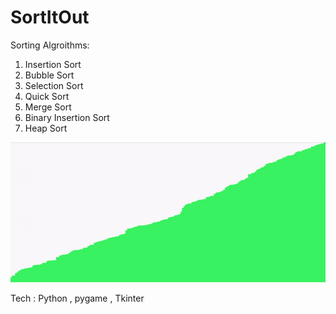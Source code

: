 # SortItOut
Sorting Algroithms:
1. Insertion Sort
2. Bubble Sort
3. Selection Sort
4. Quick Sort
5. Merge Sort
6. Binary Insertion Sort
7. Heap Sort

![](https://github.com/sarthaknarang060402/SortItOut/blob/main/res/merge_sort.gif)


Tech : Python , pygame , Tkinter
